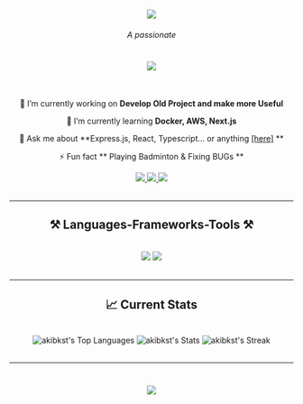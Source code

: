 

<h1 align="center">
    <img src="https://readme-typing-svg.herokuapp.com/?font=Righteous&size=35&center=true&vCenter=true&width=500&height=70&duration=4000&lines=Hi+There!+👋;+I'm+Akibul+Islam!;" />
</h1>

<h6 align="center">A passionate</h6>

<h1 align="center">
    <img src="https://readme-typing-svg.herokuapp.com/?font=Righteous&size=35&center=true&vCenter=true&width=500&height=70&duration=4000&lines=Hi+There!+👋;+I'm+Akibul+Islam!;" />
</h1>

<br/>

<div align="center">
 
 🔭 I’m currently working on **Develop Old Project and make more Useful**
 
 🌱 I’m currently learning **Docker, AWS, Next.js**

💬 Ask me about **Express.js, React, Typescript... or anything <a href="mailto:akibkst22@gmail.com">[here]</a> **

⚡ Fun fact ** Playing Badminton & Fixing BUGs **

 </div>
 
<div align="center"> 
  <a href="mailto:akibkst22@gmail.com">
    <img src="https://img.shields.io/badge/Gmail-333333?style=for-the-badge&logo=gmail&logoColor=red" />
  </a>
  <a href="https://www.linkedin.com/in/akibul-islam-b0359a238/" target="_blank">
    <img src="https://img.shields.io/badge/LinkedIn-0077B5?style=for-the-badge&logo=linkedin&logoColor=white" target="_blank" />
  </a>
  <a href="https://github.com/AkibKST" target="_blank">
     <img src="https://img.shields.io/badge/Portfolio-FF5722?style=for-the-badge&logo=todoist&logoColor=white" target="_blank" /> <!-- sqlite, safari, google-chrome are other good icon options -->
  </a>
</div>

<br/>
 <hr/>
 
<h2 align="center">⚒️ Languages-Frameworks-Tools ⚒️</h2>

<br/>

<div align="center">
    <img src="https://skillicons.dev/icons?i=javascript,react,bootstrap,mui,html,css,vscode,vite,figma,tailwind,git,github" />
    <img src="https://skillicons.dev/icons?i=nodejs,express,firebase,mongodb,typescript,redux,postgresql,prisma,nextjs,redis,npm,bun,postman" /><br>
</div>

<br/>
 <hr/>

<h2 align="center">📈 Current Stats</h2>

<br/>

<div align="center">
 <img src="https://github-readme-stats.vercel.app/api/top-langs/?username=akibkst&theme=radical&show_icons=true&hide_border=true&layout=compact" alt="akibkst's Top Languages" />
  <img src="https://github-readme-stats.vercel.app/api?username=akibkst&theme=radical&show_icons=true&hide_border=true&count_private=true" alt="akibkst's Stats" />
  <img src="https://github-readme-streak-stats.herokuapp.com/?user=akibkst&theme=radical&hide_border=true" alt="akibkst's Streak" />
  
</div>

<br/>
<hr/>



<div align="center">
<h1 align="center">
    <img src="https://readme-typing-svg.herokuapp.com/?font=Righteous&size=35&center=true&vCenter=true&width=900&height=70&duration=4000&lines=Thanks+for+visit+👋;+Contributions+and+Projects;" />
</h1>
</div>

<br/>
